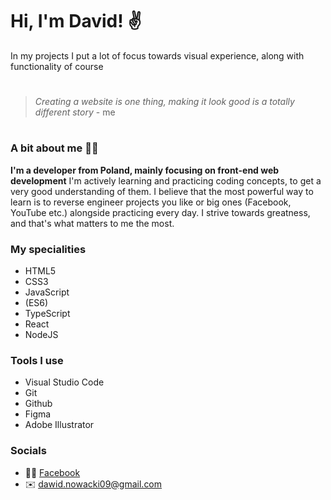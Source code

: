 # Hi, I'm David! ✌️


In my projects I put a lot of focus towards visual experience, along with functionality of course
# 
> _Creating a website is one thing, making it look good is a totally different story_ - me
# 

### A bit about me 👨‍💻
__I'm a developer from Poland, mainly focusing on front-end web development__
I'm actively learning and practicing coding concepts, to get a very good understanding of them. I believe that the most powerful way to learn is to reverse engineer projects you like or big ones (Facebook, YouTube etc.) alongside practicing every day. I strive towards greatness, and that's what matters to me the most.

### My specialities
- HTML5 
- CSS3 
- JavaScript 
- (ES6) 
- TypeScript 
- React 
- NodeJS

### Tools I use 
- Visual Studio Code
- Git 
- Github 
- Figma 
- Adobe Illustrator

### Socials
- 👨‍💻 [Facebook](https://www.facebook.com/profile.php?id=100009567366033) 
- ✉️ [dawid.nowacki09@gmail.com](mailto:dawid.nowacki09@gmail.com)
